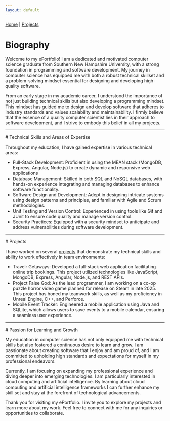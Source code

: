 ```yaml
---
layout: default
---
```


[Home](./) | [Projects](./projects)

# Biography

Welcome to my ePortfolio! I am a dedicated and motivated computer science graduate from Southern New Hampshire University, with a strong foundation in programming and software development. My journey in computer science has equipped me with both a robust technical skillset and a problem-solving mindset essential for designing and developing high-quality software.

From an early stage in my academic career, I understood the importance of not just building technical skills but also developing a programming mindset. This mindset has guided me to design and develop software that adheres to industry standards and values scalability and maintainability. I firmly believe that the essence of a quality computer scientist lies in their approach to software development, and I strive to embody this belief in all my projects.

<hr>
# Technical Skills and Areas of Expertise

Throughout my education, I have gained expertise in various technical areas:
* Full-Stack Development: Proficient in using the MEAN stack (MongoDB, Express, Angular, Node.js) to create dynamic and responsive web applications
* Database Management: Skilled in both SQL and NoSQL databases, with hands-on experience integrating and managing databases to enhance software functionality.
* Software Design and Development: Adept in designing intricate systems using design patterns and principles, and familiar with Agile and Scrum methodologies.
* Unit Testing and Version Control: Experienced in using tools like Git and JUnit to ensure code quality and manage version control.
* Security Practices: Equipped with a security mindset to anticipate and address vulnerabilities during software development.

<hr>
# Projects

I have worked on several [projects](./projects) that demonstrate my technical skills and ability to work effectively in team environments:
* Travelr Getaways: Developed a full-stack web application facilitating online trip bookings. This project utilized technologies like JavaScript, MongoDB, Express, Angular, Node.js, and REST APIs.
* Project False God: As the lead programmer, I am working on a co-op puzzle horror video game planned for release on Steam in late 2025. This project has honed my teamwork skills, as well as my proficiency in Unreal Engine, C++, and Perforce.
* Mobile Event Tracker: Engineered a mobile application using Java and SQLite, which allows users to save events to a mobile calendar, ensuring a seamless user experience.

<hr>
# Passion for Learning and Growth

My education in computer science has not only equipped me with technical skills but also fostered a continuous desire to learn and grow. I am passionate about creating software that I enjoy and am proud of, and I am committed to upholding high standards and expectations for myself in my professional endeavors.

Currently, I am focusing on expanding my professional experience and diving deeper into emerging technologies. I am particularly interested in cloud computing and artificial intelligence. By learning about cloud computing and artificial intelligence frameworks I can further enhance my skill set and stay at the forefront of technological advancements.

Thank you for visiting my ePortfolio. I invite you to explore my projects and learn more about my work. Feel free to connect with me for any inquiries or opportunities to collaborate.
